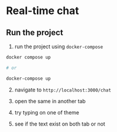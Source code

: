 # Real-time chat

## Run the project

1. run the project using `docker-compose`

```bash
docker compose up

# or

docker-compose up
```

2. navigate to `http://localhost:3000/chat`

3. open the same in another tab

4. try typing on one of theme

5. see if the text exist on both tab or not
